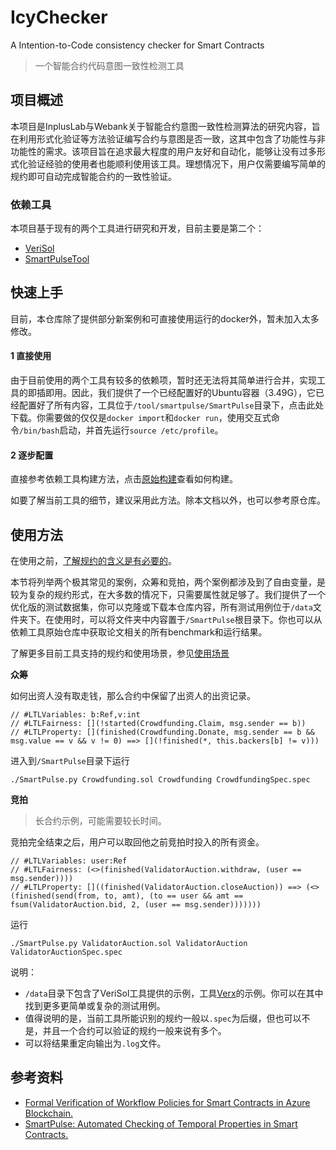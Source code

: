 # IcyChecker
A Intention-to-Code consistency checker for  Smart Contracts

> 一个智能合约代码意图一致性检测工具

## 项目概述

本项目是InplusLab与Webank关于智能合约意图一致性检测算法的研究内容，旨在利用形式化验证等方法验证编写合约与意图是否一致，这其中包含了功能性与非功能性的需求。该项目旨在追求最大程度的用户友好和自动化，能够让没有过多形式化验证经验的使用者也能顺利使用该工具。理想情况下，用户仅需要编写简单的规约即可自动完成智能合约的一致性验证。

### 依赖工具

本项目基于现有的两个工具进行研究和开发，目前主要是第二个：

* [VeriSol](https://github.com/utopia-group/verisol)
* [SmartPulseTool](https://github.com/utopia-group/SmartPulseTool/tree/master)

## 快速上手

目前，本仓库除了提供部分新案例和可直接使用运行的docker外，暂未加入太多修改。

#### 1 直接使用

由于目前使用的两个工具有较多的依赖项，暂时还无法将其简单进行合并，实现工具的即插即用。因此，我们提供了一个已经配置好的Ubuntu容器（3.49G），它已经配置好了所有内容，工具位于`/tool/smartpulse/SmartPulse`目录下，点击此处下载。你需要做的仅仅是`docker import`和`docker run`，使用交互式命令`/bin/bash`启动，并首先运行`source /etc/profile`。

#### 2 逐步配置

直接参考依赖工具构建方法，点击[原始构建](originBuild.md)查看如何构建。

如要了解当前工具的细节，建议采用此方法。除本文档以外，也可以参考原仓库。

## 使用方法

在使用之前，[了解规约的含义是有必要的](spec.md)。

本节将列举两个极其常见的案例，众筹和竞拍，两个案例都涉及到了自由变量，是较为复杂的规约形式，在大多数的情况下，只需要属性就足够了。我们提供了一个优化版的测试数据集，你可以克隆或下载本仓库内容，所有测试用例位于`/data`文件夹下。在使用时，可以将文件夹中内容置于`/SmartPulse`根目录下。你也可以从依赖工具原始仓库中获取论文相关的所有benchmark和运行结果。

了解更多目前工具支持的规约和使用场景，参见[使用场景](availableSpec.md)

**众筹**

如何出资人没有取走钱，那么合约中保留了出资人的出资记录。

```
// #LTLVariables: b:Ref,v:int
// #LTLFairness: [](!started(Crowdfunding.Claim, msg.sender == b))
// #LTLProperty: [](finished(Crowdfunding.Donate, msg.sender == b && msg.value == v && v != 0) ==> [](!finished(*, this.backers[b] != v))) 
```

进入到`/SmartPulse`目录下运行

```shell
./SmartPulse.py Crowdfunding.sol Crowdfunding CrowdfundingSpec.spec
```

**竞拍**

> 长合约示例，可能需要较长时间。

竞拍完全结束之后，用户可以取回他之前竞拍时投入的所有资金。	

```
// #LTLVariables: user:Ref
// #LTLFairness: (<>(finished(ValidatorAuction.withdraw, (user == msg.sender))))
// #LTLProperty: []((finished(ValidatorAuction.closeAuction)) ==> (<>(finished(send(from, to, amt), (to == user && amt == fsum(ValidatorAuction.bid, 2, (user == msg.sender)))))))
```

运行

```shell
./SmartPulse.py ValidatorAuction.sol ValidatorAuction ValidatorAuctionSpec.spec 
```

说明：

- `/data`目录下包含了VeriSol工具提供的示例，工具[Verx](https://github.com/eth-sri/verx-benchmarks)的示例。你可以在其中找到更多更简单或复杂的测试用例。
- 值得说明的是，当前工具所能识别的规约一般以`.spec`为后缀，但也可以不是，并且一个合约可以验证的规约一般来说有多个。
- 可以将结果重定向输出为`.log`文件。

## 参考资料

* [Formal Verification of Workflow Policies for Smart Contracts in Azure Blockchain.](https://doi.org/10.1007/978-3-030-41600-3_7)
* [SmartPulse: Automated Checking of Temporal Properties in Smart Contracts.](https://doi.org/10.1109/SP40001.2021.00085)

